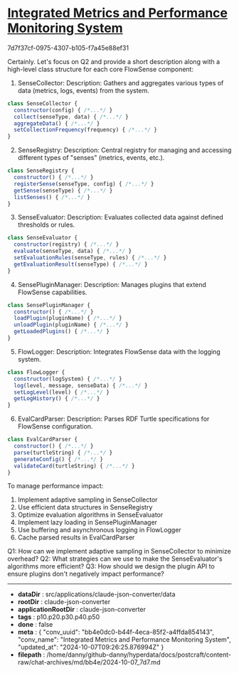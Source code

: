 # [Integrated Metrics and Performance Monitoring System](https://claude.ai/chat/bb4e0dc0-b44f-4eca-85f2-a4ffda854143)

7d7f37cf-0975-4307-b105-f7a45e88ef31

 Certainly. Let's focus on Q2 and provide a short description along with a high-level class structure for each core FlowSense component:

1. SenseCollector:
Description: Gathers and aggregates various types of data (metrics, logs, events) from the system.
```javascript
class SenseCollector {
  constructor(config) { /*...*/ }
  collect(senseType, data) { /*...*/ }
  aggregateData() { /*...*/ }
  setCollectionFrequency(frequency) { /*...*/ }
}
```

2. SenseRegistry:
Description: Central registry for managing and accessing different types of "senses" (metrics, events, etc.).
```javascript
class SenseRegistry {
  constructor() { /*...*/ }
  registerSense(senseType, config) { /*...*/ }
  getSense(senseType) { /*...*/ }
  listSenses() { /*...*/ }
}
```

3. SenseEvaluator:
Description: Evaluates collected data against defined thresholds or rules.
```javascript
class SenseEvaluator {
  constructor(registry) { /*...*/ }
  evaluate(senseType, data) { /*...*/ }
  setEvaluationRules(senseType, rules) { /*...*/ }
  getEvaluationResult(senseType) { /*...*/ }
}
```

4. SensePluginManager:
Description: Manages plugins that extend FlowSense capabilities.
```javascript
class SensePluginManager {
  constructor() { /*...*/ }
  loadPlugin(pluginName) { /*...*/ }
  unloadPlugin(pluginName) { /*...*/ }
  getLoadedPlugins() { /*...*/ }
}
```

5. FlowLogger:
Description: Integrates FlowSense data with the logging system.
```javascript
class FlowLogger {
  constructor(logSystem) { /*...*/ }
  log(level, message, senseData) { /*...*/ }
  setLogLevel(level) { /*...*/ }
  getLogHistory() { /*...*/ }
}
```

6. EvalCardParser:
Description: Parses RDF Turtle specifications for FlowSense configuration.
```javascript
class EvalCardParser {
  constructor() { /*...*/ }
  parse(turtleString) { /*...*/ }
  generateConfig() { /*...*/ }
  validateCard(turtleString) { /*...*/ }
}
```

To manage performance impact:
1. Implement adaptive sampling in SenseCollector
2. Use efficient data structures in SenseRegistry
3. Optimize evaluation algorithms in SenseEvaluator
4. Implement lazy loading in SensePluginManager
5. Use buffering and asynchronous logging in FlowLogger
6. Cache parsed results in EvalCardParser

Q1: How can we implement adaptive sampling in SenseCollector to minimize overhead?
Q2: What strategies can we use to make the SenseEvaluator's algorithms more efficient?
Q3: How should we design the plugin API to ensure plugins don't negatively impact performance?

---

* **dataDir** : src/applications/claude-json-converter/data
* **rootDir** : claude-json-converter
* **applicationRootDir** : claude-json-converter
* **tags** : p10.p20.p30.p40.p50
* **done** : false
* **meta** : {
  "conv_uuid": "bb4e0dc0-b44f-4eca-85f2-a4ffda854143",
  "conv_name": "Integrated Metrics and Performance Monitoring System",
  "updated_at": "2024-10-07T09:26:25.876994Z"
}
* **filepath** : /home/danny/github-danny/hyperdata/docs/postcraft/content-raw/chat-archives/md/bb4e/2024-10-07_7d7.md